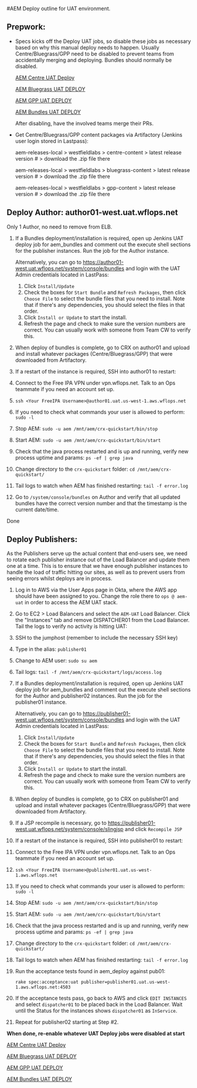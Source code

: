 #AEM Deploy outline for UAT environment.

## Prepwork:

* Specs kicks off the Deploy UAT jobs, so disable these jobs as necessary based on why this manual deploy needs to happen. Usually Centre/Bluegrass/GPP need to be disabled to prevent teams from accidentally merging and deploying. Bundles should normally be disabled.

    [AEM Centre UAT Deploy](https://test.westfield.io/job/aem_centre-deploy-uat/)

    [AEM Bluegrass UAT DEPLOY](https://test.westfield.io/job/aem_bluegrass-deploy-uat/)

    [AEM GPP UAT DEPLOY](https://test.westfield.io/job/aem_gpp-deploy-uat/)

    [AEM Bundles UAT DEPLOY](https://test.westfield.io/job/aem_bundles-deploy-uat/)

    After disabling, have the involved teams merge their PRs.

* Get Centre/Bluegrass/GPP content packages via Artifactory (Jenkins user login stored in Lastpass):

    aem-releases-local > westfieldlabs > centre-content > latest release version # > download the .zip file there

    aem-releases-local > westfieldlabs > bluegrass-content > latest release version # > download the .zip file there

    aem-releases-local > westfieldlabs > gpp-content > latest release version # > download the .zip file there


## Deploy Author: author01-west.uat.wflops.net
Only 1 Author, no need to remove from ELB.

1. If a Bundles deployment/installation is required, open up Jenkins UAT deploy job for aem_bundles and comment out the execute shell sections for the publisher instances. Run the job for the Author instance.
    
    Alternatively, you can go to https://author01-west.uat.wflops.net/system/console/bundles and login with the UAT Admin credentials located in LastPass:
      1. Click `Install/Update`
      2. Check the boxes for `Start Bundle` and `Refresh Packages`, then click `Choose File` to select the bundle files that you need to install. Note that if there's any dependencies, you should select the files in that order.
      3. Click `Install or Update` to start the install.
      4. Refresh the page and check to make sure the version numbers are correct. You can usually work with someone from Team CW to verify this.

2. When deploy of bundles is complete, go to CRX on author01 and upload and install whatever packages (Centre/Bluegrass/GPP) that were downloaded from Artifactory.

3. If a restart of the instance is required, SSH into author01 to restart:
  1. Connect to the Free IPA VPN under vpn.wflops.net. Talk to an Ops teammate if you need an account set up.
  2. `ssh <Your FreeIPA Username>@author01.uat.us-west-1.aws.wflops.net`
  3. If you need to check what commands your user is allowed to perform: `sudo -l`
  4. Stop AEM: `sudo -u aem /mnt/aem/crx-quickstart/bin/stop`
  5. Start AEM: `sudo -u aem /mnt/aem/crx-quickstart/bin/start`
  6. Check that the java process restarted and is up and running, verify new process uptime and params: `ps -ef | grep java`
  7. Change directory to the `crx-quickstart` folder: `cd /mnt/aem/crx-quickstart/`
  8. Tail logs to watch when AEM has finished restarting: `tail -f error.log`

4. Go to `/system/console/bundles` on Author and verify that all updated bundles have the correct version number and that the timestamp is the current date/time.

Done

## Deploy Publishers:
As the Publishers serve up the actual content that end-users see, we need to rotate each publisher instance out of the Load Balancer and update them one at a time. This is to ensure that we have enough publisher instances to handle the load of traffic hitting our sites, as well as to prevent users from seeing errors whilst deploys are in process.

1. Log in to AWS via the User Apps page in Okta, where the AWS app should have been assigned to you. Change the role there to `ops @ aem-uat` in order to access the AEM UAT stack.

2. Go to EC2 > Load Balancers and select the `AEM-UAT` Load Balancer. Click the "Instances" tab and remove DISPATCHER01 from the Load Balancer. Tail the logs to verify no activity is hitting UAT:
  1. SSH to the jumphost (remember to include the necessary SSH key)
  2. Type in the alias: `publisher01`
  3. Change to AEM user: `sudo su aem`
  4. Tail logs: `tail -f /mnt/aem/crx-quickstart/logs/access.log`

3. If a Bundles deployment/installation is required, open up Jenkins UAT deploy job for aem_bundles and comment out the execute shell sections for the Author and publisher02 instances. Run the job for the publisher01 instance.
    
    Alternatively, you can go to https://publisher01-west.uat.wflops.net/system/console/bundles and login with the UAT Admin credentials located in LastPass:
      1. Click `Install/Update`
      2. Check the boxes for `Start Bundle` and `Refresh Packages`, then click `Choose File` to select the bundle files that you need to install. Note that if there's any dependencies, you should select the files in that order.
      3. Click `Install or Update` to start the install.
      4. Refresh the page and check to make sure the version numbers are correct. You can usually work with someone from Team CW to verify this.

4. When deploy of bundles is complete, go to CRX on publisher01 and upload and install whatever packages (Centre/Bluegrass/GPP) that were downloaded from Artifactory.

5. If a JSP recompile is necessary, go to https://publisher01-west.uat.wflops.net/system/console/slingjsp and click `Recompile JSP`

6. If a restart of the instance is required, SSH into publisher01 to restart:
  1. Connect to the Free IPA VPN under vpn.wflops.net. Talk to an Ops teammate if you need an account set up.
  2. `ssh <Your FreeIPA Username>@publisher01.uat.us-west-1.aws.wflops.net`
  3. If you need to check what commands your user is allowed to perform: `sudo -l`
  4. Stop AEM: `sudo -u aem /mnt/aem/crx-quickstart/bin/stop`
  5. Start AEM: `sudo -u aem /mnt/aem/crx-quickstart/bin/start`
  6. Check that the java process restarted and is up and running, verify new process uptime and params: `ps -ef | grep java`
  7. Change directory to the `crx-quickstart` folder: `cd /mnt/aem/crx-quickstart/`
  8. Tail logs to watch when AEM has finished restarting: `tail -f error.log`

7. Run the acceptance tests found in aem_deploy against pub01:

    `rake spec:acceptance:uat publisher=publisher01.uat.us-west-1.aws.wflops.net:4503`

8. If the acceptance tests pass, go back to AWS and click `EDIT INSTANCES` and select `dispatcher01` to be placed back in the Load Balancer. Wait until the Status for the instances shows `dispatcher01` as `InService`.

10. Repeat for publisher02 starting at Step #2.

**When done, re-enable whatever UAT Deploy jobs were disabled at start**

[AEM Centre UAT Deploy](https://test.westfield.io/job/aem_centre-deploy-uat/)

[AEM Bluegrass UAT DEPLOY](https://test.westfield.io/job/aem_bluegrass-deploy-uat/)

[AEM GPP UAT DEPLOY](https://test.westfield.io/job/aem_gpp-deploy-uat/)

[AEM Bundles UAT DEPLOY](https://test.westfield.io/job/aem_bundles-deploy-uat/)
